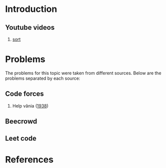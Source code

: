 
# Introduction

## Youtube videos

1. [sort](http://teste.com)

# Problems

The problems for this topic were taken from different sources. Below are the problems separated by each source:

## Code forces

1. Help vânia ([1938](https://help-vania.com))

## Beecrowd

## Leet code

# References
